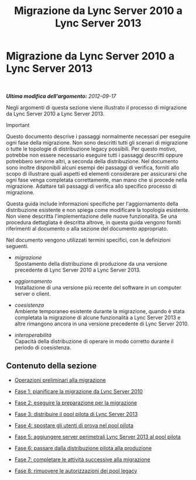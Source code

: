 ﻿---
title: Migrazione da Lync Server 2010 a Lync Server 2013
TOCTitle: Migrazione da Lync Server 2010 a Lync Server 2013
ms:assetid: ef99d4a9-a666-4a92-9994-4d7930f70d55
ms:mtpsurl: https://technet.microsoft.com/it-it/library/JJ205369(v=OCS.15)
ms:contentKeyID: 49302414
ms.date: 08/24/2015
mtps_version: v=OCS.15
ms.translationtype: HT
---

# Migrazione da Lync Server 2010 a Lync Server 2013

 

_**Ultima modifica dell'argomento:** 2012-09-17_

Negli argomenti di questa sezione viene illustrato il processo di migrazione da Lync Server 2010 a Lync Server 2013.

> [!important]  
> Questo documento descrive i passaggi normalmente necessari per eseguire ogni fase della migrazione. Non sono descritti tutti gli scenari di migrazione o tutte le topologie di distribuzione legacy possibili. Per questo motivo, potrebbe non essere necessario eseguire tutti i passaggi descritti oppure potrebbero servirne altri, a seconda della distribuzione. Nel documento sono inoltre disponibili alcuni esempi dei passaggi di verifica, forniti allo scopo di illustrare quali aspetti ed elementi considerare per assicurarsi che ogni fase venga completata correttamente, man mano che si procede nella migrazione. Adattare tali passaggi di verifica allo specifico processo di migrazione.

Questa guida include informazioni specifiche per l'aggiornamento della distribuzione esistente e non spiega come modificare la topologia esistente. Non viene descritta l'implementazione delle nuove funzionalità. Se una procedura dettagliata è descritta altrove, in questa guida vengono forniti riferimenti al documento o alla sezione del documento appropriato.

Nel documento vengono utilizzati termini specifici, con le definizioni seguenti.

  - *migrazione*   
    Spostamento della distribuzione di produzione da una versione precedente di Lync Server 2010 a Lync Server 2013.

<!-- end list -->

  - *aggiornamento*   
    Installazione di una versione più recente del software in un computer server o client.

<!-- end list -->

  - *coesistenza*   
    Ambiente temporaneo esistente durante la migrazione, quando è stata completata la migrazione di alcune funzionalità a Lync Server 2013 e altre rimangono ancora in una versione precedente di Lync Server 2010.

<!-- end list -->

  - *interoperabilità*   
    Capacità della distribuzione di operare in modo corretto durante il periodo di coesistenza.

## Contenuto della sezione

  - [Operazioni preliminari alla migrazione](before-you-begin-the-migration.md)

  - [Fase 1: pianificare la migrazione da Lync Server 2010](phase-1-plan-your-migration-from-lync-server-2010.md)

  - [Fase 2: eseguire la preparazione per la migrazione](phase-2-prepare-for-migration.md)

  - [Fase 3: distribuire il pool pilota di Lync Server 2013](phase-3-deploy-lync-server-2013-pilot-pool.md)

  - [Fase 4: spostare gli utenti di prova nel pool pilota](phase-4-move-test-users-to-the-pilot-pool.md)

  - [Fase 5: aggiungere server perimetrali Lync Server 2013 al pool pilota](phase-5-add-lync-server-2013-edge-server-to-pilot-pool.md)

  - [Fase 6: passare dalla distribuzione pilota alla produzione](phase-6-move-from-pilot-deployment-into-production.md)

  - [Fase 7: completare le attività successive alla migrazione](phase-7-complete-post-migration-tasks.md)

  - [Fase 8: rimuovere le autorizzazioni dei pool legacy](phase-8-decommission-legacy-pools.md)

